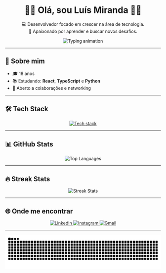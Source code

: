 <h1 align="center">🤘🏼 Olá, sou Luís Miranda 🤘🏼</h1>

<p align="center">
  💻 Desenvolvedor focado em crescer na área de tecnologia.<br>
  📖 Apaixonado por aprender e buscar novos desafios.
</p>

<p align="center">
  <img src="https://readme-typing-svg.herokuapp.com?font=Fira+Code&weight=500&size=18&pause=1000&center=true&vCenter=true&width=435&lines=Olá%2C+sou+o+Luís!;React%2C+JavaScript%2C+Python+%E2%9D%A4%EF%B8%8F;Apaixonado+por+tecnologia+e+aprendizado!" alt="Typing animation" />
</p>

---

## 🚀 Sobre mim

- 🎓 18 anos 
- 📚 Estudando: **React**, **TypeScript** e **Python**
- 💬 Aberto a colaborações e networking

---

## 🛠️ Tech Stack

<p align="center">
  <a href="https://skillicons.dev">
    <img src="https://skillicons.dev/icons?i=js,ts,react,html,css,py,github,git" alt="Tech stack" />
  </a>
</p>

---

## 📊 GitHub Stats

<p align="center">
  <img height="180em" src="https://github-readme-stats.vercel.app/api/top-langs/?username=Lui5Miranda&layout=compact&langs_count=7&theme=tokyonight" alt="Top Languages"/>
</p>

---

## 🔥 Streak Stats

<p align="center">
  <img src="https://streak-stats.demolab.com?user=Lui5Miranda&theme=tokyonight&hide_border=false" alt="Streak Stats"/>
</p>

---

## 🌐 Onde me encontrar

<p align="center"> 
  <a href="https://www.linkedin.com/in/luis-miranda-dev" target="_blank">
    <img src="https://img.shields.io/badge/-LinkedIn-%230077B5?style=for-the-badge&logo=linkedin&logoColor=white" alt="LinkedIn"/>
  </a> 
  <a href="https://instagram.com/luis.d0c" target="_blank">
    <img src="https://img.shields.io/badge/-Instagram-%23E4405F?style=for-the-badge&logo=instagram&logoColor=white" alt="Instagram"/>
  </a>
  <a href="mailto:luisfernandomiranda861@gmail.com" target="_blank">
    <img src="https://img.shields.io/badge/-Gmail-%23333?style=for-the-badge&logo=gmail&logoColor=white" alt="Gmail"/>
  </a>
</p>

---

<picture align="center">
  <source media="(prefers-color-scheme: dark)" srcset="https://raw.githubusercontent.com/Lui5Miranda/Lui5Miranda/output/github-contribution-grid-snake-dark.svg">
  <source media="(prefers-color-scheme: light)" srcset="https://raw.githubusercontent.com/Lui5Miranda/Lui5Miranda/output/github-contribution-grid-snake-dark.svg">
  <img align="center" alt="github contribution grid snake animation" src="https://raw.githubusercontent.com/Lui5Miranda/Lui5Miranda/output/github-contribution-grid-snake.svg">
</picture>
